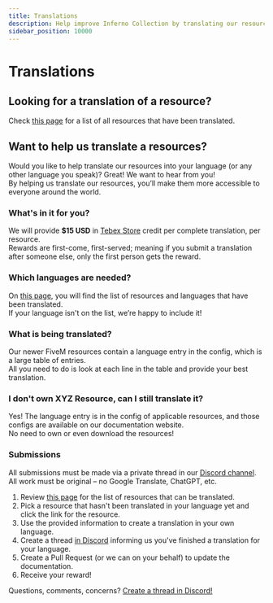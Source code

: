 ```yaml
---
title: Translations
description: Help improve Inferno Collection by translating our resources.
sidebar_position: 10000
---
```

# Translations

## Looking for a translation of a resource?

Check [this page](../translations/resources) for a list of all resources that have been translated.

## Want to help us translate a resources?

Would you like to help translate our resources into your language (or any other language you speak)? Great! We want to hear from you!  
By helping us translate our resources, you’ll make them more accessible to everyone around the world.

### What's in it for you?

We will provide **$15 USD** in [Tebex Store](https://store.inferno-collection.com/) credit per complete translation, per resource.  
Rewards are first-come, first-served; meaning if you submit a translation after someone else, only the first person gets the reward.

### Which languages are needed?

On [this page](../translations/resources), you will find the list of resources and languages that have been translated.  
If your language isn't on the list, we’re happy to include it!

### What is being translated?

Our newer FiveM resources contain a language entry in the config, which is a large table of entries.  
All you need to do is look at each line in the table and provide your best translation.

### I don't own XYZ Resource, can I still translate it?

Yes! The language entry is in the config of applicable resources, and those configs are available on our documentation website.  
No need to own or even download the resources!

### Submissions

All submissions must be made via a private thread in our [Discord channel](https://discord.gg/5GZ3Jzt).  
All work must be original – no Google Translate, ChatGPT, etc.

1. Review [this page](../translations/resources) for the list of resources that can be translated.
2. Pick a resource that hasn't been translated in your language yet and click the link for the resource.
3. Use the provided information to create a translation in your own language.
4. Create a thread [in Discord](https://discord.gg/5GZ3Jzt) informing us you've finished a translation for your language.
5. Create a Pull Request (or we can on your behalf) to update  the documentation.
6. Receive your reward!

Questions, comments, concerns? [Create a thread in Discord!](https://discord.gg/5GZ3Jzt)
